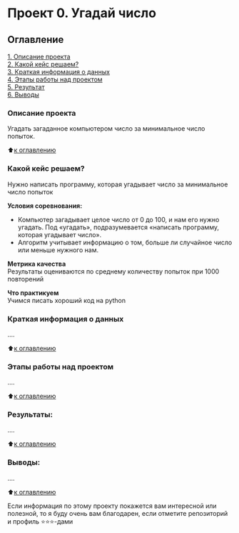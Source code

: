 # Проект 0. Угадай число

## Оглавление  
[1. Описание проекта](https://github.com/savasink/sava_data_science/tree/main/project_0.README.md###Описание-проекта)  
[2. Какой кейс решаем?](https://github.com/savasink/sava_data_science/tree/main/project_0.README.md###Какой-кейс-решаем)  
[3. Краткая информация о данных](https://github.com/savasink/sava_data_science/tree/main/project_0.README.md###Краткая-информация-о-данных)  
[4. Этапы работы над проектом](https://github.com/savasink/sava_data_science/tree/main/project_0.README.md#Этапы-работы-над-проектом)  
[5. Результат](https://github.com/savasink/sava_data_science/tree/main/project_0.README.md#Результат)    
[6. Выводы](https://github.com/savasink/sava_data_science/tree/main/project_0.README.md#Выводы) 

### Описание проекта    
Угадать загаданное компьютером число за минимальное число попыток.

:arrow_up:[к оглавлению](https://github.com/savasink/sava_data_science/tree/main/project_0.README.md##Оглавление)


### Какой кейс решаем?    
Нужно написать программу, которая угадывает число за минимальное число попыток

**Условия соревнования:**  
- Компьютер загадывает целое число от 0 до 100, и нам его нужно угадать. Под «угадать», подразумевается «написать программу, которая угадывает число».
- Алгоритм учитывает информацию о том, больше ли случайное число или меньше нужного нам.

**Метрика качества**     
Результаты оцениваются по среднему количеству попыток при 1000 повторений

**Что практикуем**     
Учимся писать хороший код на python


### Краткая информация о данных
....
  
:arrow_up:[к оглавлению](https://github.com/savasink/sava_data_science/tree/main/project_0.README.md##Оглавление)


### Этапы работы над проектом  
....

:arrow_up:[к оглавлению](https://github.com/savasink/sava_data_science/tree/main/project_0.README.md##Оглавление)


### Результаты:  
....

:arrow_up:[к оглавлению](https://github.com/savasink/sava_data_science/tree/main/project_0.README.md##Оглавление)


### Выводы:  
....

:arrow_up:[к оглавлению](https://github.com/savasink/sava_data_science/tree/main/project_0.README.md##Оглавление)


Если информация по этому проекту покажется вам интересной или полезной, то я буду очень вам благодарен, если отметите репозиторий и профиль ⭐️⭐️⭐️-дами